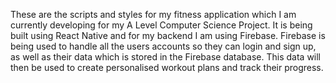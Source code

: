 These are the scripts and styles for my fitness application which I am currently developing for my A Level Computer Science Project.
It is being built using React Native and for my backend I am using Firebase.
Firebase is being used to handle all the users accounts so they can login and sign up, as well as their data which is stored in the Firebase database.
This data will then be used to create personalised workout plans and track their progress.
